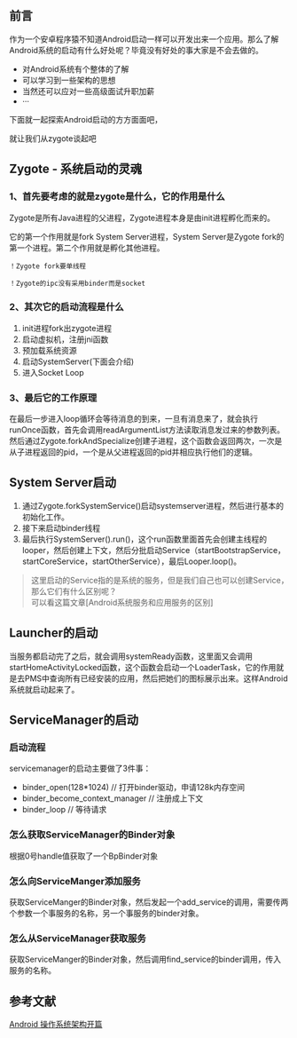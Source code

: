 ## 前言

作为一个安卓程序猿不知道Android启动一样可以开发出来一个应用。那么了解Android系统的启动有什么好处呢？毕竟没有好处的事大家是不会去做的。

* 对Android系统有个整体的了解
* 可以学习到一些架构的思想
* 当然还可以应对一些高级面试升职加薪
* ···

下面就一起探索Android启动的方方面面吧，

就让我们从zygote谈起吧

## Zygote - 系统启动的灵魂

### 1、首先要考虑的就是zygote是什么，它的作用是什么

Zygote是所有Java进程的父进程，Zygote进程本身是由init进程孵化而来的。

它的第一个作用就是fork System Server进程，System Server是Zygote fork的第一个进程。第二个作用就是孵化其他进程。

`！Zygote fork要单线程`

`！Zygote的ipc没有采用binder而是socket`

### 2、其次它的启动流程是什么

1. init进程fork出zygote进程
2. 启动虚拟机，注册jni函数
3. 预加载系统资源
4. 启动SystemServer(下面会介绍)
5. 进入Socket Loop

### 3、最后它的工作原理

在最后一步进入loop循环会等待消息的到来，一旦有消息来了，就会执行runOnce函数，首先会调用readArgumentList方法读取消息发过来的参数列表。然后通过Zygote.forkAndSpecialize创建子进程，这个函数会返回两次，一次是从子进程返回的pid，一个是从父进程返回的pid并相应执行他们的逻辑。


## System Server启动

1. 通过Zygote.forkSystemService()启动systemserver进程，然后进行基本的初始化工作。
2. 接下来启动binder线程
3. 最后执行SystemServer().run()，这个run函数里面首先会创建主线程的looper，然后创建上下文，然后分批启动Service（startBootstrapService，startCoreService，startOtherService），最后Looper.loop()。
> 这里启动的Service指的是系统的服务，但是我们自己也可以创建Service，那么它们有什么区别呢？<br>
> 可以看这篇文章[Android系统服务和应用服务的区别]

## Launcher的启动

当服务都启动完了之后，就会调用systemReady函数，这里面又会调用startHomeActivityLocked函数，这个函数会启动一个LoaderTask，它的作用就是去PMS中查询所有已经安装的应用，然后把她们的图标展示出来。这样Android系统就启动起来了。

## ServiceManager的启动

### 启动流程

servicemanager的启动主要做了3件事：

* binder_open(128*1024) // 打开binder驱动，申请128k内存空间
* binder_become_context_manager // 注册成上下文
* binder_loop // 等待请求

### 怎么获取ServiceManager的Binder对象

根据0号handle值获取了一个BpBinder对象

### 怎么向ServiceManger添加服务

获取ServiceManger的Binder对象，然后发起一个add_service的调用，需要传两个参数一个事服务的名称，另一个事服务的binder对象。

### 怎么从ServiceManager获取服务

获取ServiceManger的Binder对象，然后调用find_service的binder调用，传入服务的名称。

## 参考文献

[Android 操作系统架构开篇](http://gityuan.com/android/)



